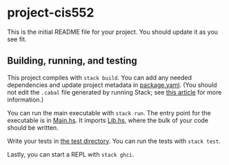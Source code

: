 # project-cis552
This is the initial README file for your project. You should update it as you
see fit.


## Building, running, and testing

This project compiles with `stack build`. You can add any needed dependencies
and update project metadata in [package.yaml](package.yaml). (You should not
edit the `.cabal` file generated by running Stack; see [this
article](https://docs.haskellstack.org/en/stable/stack_yaml_vs_cabal_package_file/)
for more information.)

You can run the main executable with `stack run`. The entry point for the
executable is in [Main.hs](app/Main.hs). It imports [Lib.hs](src/Lib.hs),
where the bulk of your code should be written.

Write your tests in [the test directory](test/Spec.hs). You can run the tests
with `stack test`. 

Lastly, you can start a REPL with `stack ghci`.

